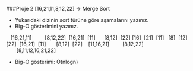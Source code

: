 ###Proje 2
[16,21,11,8,12,22] -> Merge Sort

+ Yukarıdaki dizinin sort türüne göre aşamalarını yazınız.
+ Big-O gösterimini yazınız.

&nbsp;&nbsp;&nbsp;[16,21,11] &nbsp;&nbsp;&nbsp;&nbsp;&nbsp;&nbsp;&nbsp; [8,12,22]
&nbsp;[16,21] &nbsp;[11] &nbsp;&nbsp;&nbsp;&nbsp;&nbsp;[8,12]&nbsp; [22]
[16]&nbsp; [21]&nbsp; [11]&nbsp;&nbsp; [8] &nbsp;[12]&nbsp; [22]
&nbsp;[16,21]&nbsp; [11]&nbsp;&nbsp;&nbsp;&nbsp;&nbsp;&nbsp; [8,12]&nbsp; [22]
&nbsp;&nbsp;&nbsp;[11,16,21] &nbsp;&nbsp;&nbsp;&nbsp;&nbsp;&nbsp;&nbsp; [8,12,22]
&nbsp;&nbsp;&nbsp;&nbsp;&nbsp;&nbsp;&nbsp;[8,11,12,16,21,22]

+ Big-O gösterimi: O(nlogn)